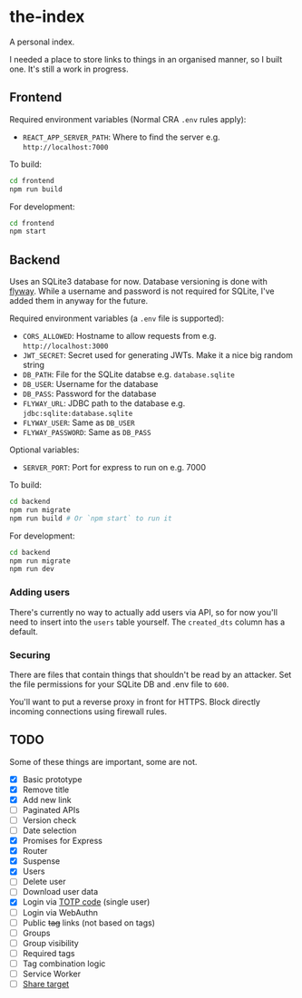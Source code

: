 # the-index

A personal index.

I needed a place to store links to things in an organised manner, so I built one. It's still a work in progress.

## Frontend

Required environment variables (Normal CRA `.env` rules apply):

- `REACT_APP_SERVER_PATH`: Where to find the server e.g. `http://localhost:7000`

To build:

```sh
cd frontend
npm run build
```

For development:

```sh
cd frontend
npm start
```

## Backend

Uses an SQLite3 database for now. Database versioning is done with [flyway](https://flywaydb.org/). While a username and password is not required for SQLite, I've added them in anyway for the future.

Required environment variables (a `.env` file is supported):

- `CORS_ALLOWED`: Hostname to allow requests from e.g. `http://localhost:3000`
- `JWT_SECRET`: Secret used for generating JWTs. Make it a nice big random string
- `DB_PATH`: File for the SQLite databse e.g. `database.sqlite`
- `DB_USER`: Username for the database
- `DB_PASS`: Password for the database
- `FLYWAY_URL`: JDBC path to the database e.g. `jdbc:sqlite:database.sqlite`
- `FLYWAY_USER`: Same as `DB_USER`
- `FLYWAY_PASSWORD`: Same as `DB_PASS`

Optional variables:

- `SERVER_PORT`: Port for express to run on e.g. 7000

To build:

```sh
cd backend
npm run migrate
npm run build # Or `npm start` to run it
```

For development:

```sh
cd backend
npm run migrate
npm run dev
```

### Adding users

There's currently no way to actually add users via API, so for now you'll need to insert into the `users` table yourself. The `created_dts` column has a default.

### Securing

There are files that contain things that shouldn't be read by an attacker. Set the file permissions for your SQLite DB and .env file to `600`.

You'll want to put a reverse proxy in front for HTTPS. Block directly incoming connections using firewall rules.

## TODO

Some of these things are important, some are not.

- [x] Basic prototype
- [x] Remove title
- [x] Add new link
- [ ] Paginated APIs
- [ ] Version check
- [ ] Date selection
- [x] Promises for Express
- [x] Router
- [x] Suspense
- [x] Users
- [ ] Delete user
- [ ] Download user data
- [x] Login via [TOTP code](https://www.npmjs.com/package/otplib) (single user)
- [ ] Login via WebAuthn
- [ ] Public ~~tag~~ links (not based on tags)
- [ ] Groups
- [ ] Group visibility
- [ ] Required tags
- [ ] Tag combination logic
- [ ] Service Worker
- [ ] [Share target](https://developers.google.com/web/updates/2018/12/web-share-target)
